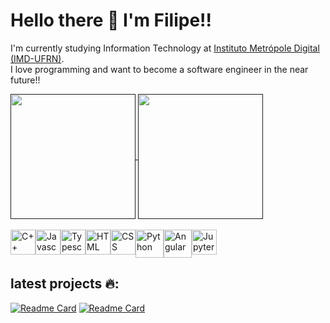 # Hello there 👋 I'm Filipe!!
I'm currently studying Information Technology at [Instituto Metrópole Digital (IMD-UFRN)](https://www.metropoledigital.ufrn.br).<br>
I love programming and want to become a software engineer in the near future!!

<a href="">
  <img height=200 align="center" src="https://github-readme-stats.vercel.app/api?username=FilipeFCampos&show_icons=true&theme=tokyonight&rank_icon=github" />
</a>
<a href="">
  <img height=200 align="center" src="https://github-readme-stats.vercel.app/api/top-langs?username=FilipeFCampos&layout=compact&langs_count=8&card_width=320&theme=tokyonight" />
</a>
<br><br>

<div style="display:flex;">  
  <img style="width:40px; height:40px;" alt="C++" src="https://cdn.jsdelivr.net/gh/devicons/devicon@latest/icons/cplusplus/cplusplus-original.svg"/>
  <img style="width:40px; height:40px;" alt="Javascript" src="https://cdn.jsdelivr.net/gh/devicons/devicon@latest/icons/javascript/javascript-original.svg" /> 
  <img style="width:40px; height:40px;" alt="Typescript" src="https://cdn.jsdelivr.net/gh/devicons/devicon@latest/icons/typescript/typescript-original.svg" />     
  <img style="width:40px; height:40px;" alt="HTML" src="https://cdn.jsdelivr.net/gh/devicons/devicon@latest/icons/html5/html5-original.svg" />
  <img style="width:40px; height:40px;" alt="CSS" src="https://cdn.jsdelivr.net/gh/devicons/devicon@latest/icons/css3/css3-original.svg" />  
  <img style="width:45px; height:45px;" alt="Python" src="https://cdn.jsdelivr.net/gh/devicons/devicon@latest/icons/python/python-original.svg" />   
  <img style="width:45px; height:45px;" alt="Angular" src="https://cdn.jsdelivr.net/gh/devicons/devicon@latest/icons/angular/angular-original.svg" /> 
  <img style="width:40px; height:40px;" alt="Jupyter" src="https://cdn.jsdelivr.net/gh/devicons/devicon@latest/icons/jupyter/jupyter-original-wordmark.svg" />     
</div>

## latest projects 🔥:
[![Readme Card](https://github-readme-stats.vercel.app/api/pin/?username=FilipeFCampos&repo=Politik&theme=tokyonight)](https://github.com/FilipeFCampos/Politik)
[![Readme Card](https://github-readme-stats.vercel.app/api/pin/?username=Aliragm&repo=base_defense&theme=tokyonight)](https://github.com/Aliragm/base_defense)

